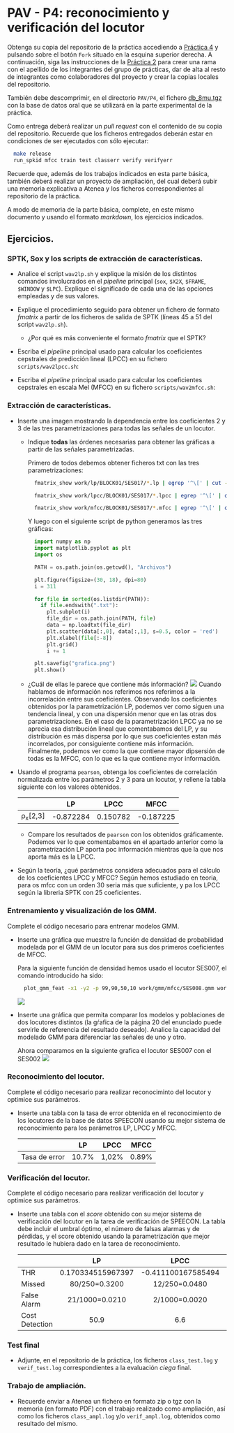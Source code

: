 PAV - P4: reconocimiento y verificación del locutor
===================================================

Obtenga su copia del repositorio de la práctica accediendo a [Práctica 4](https://github.com/albino-pav/P4)
y pulsando sobre el botón `Fork` situado en la esquina superior derecha. A continuación, siga las
instrucciones de la [Práctica 2](https://github.com/albino-pav/P2) para crear una rama con el apellido de
los integrantes del grupo de prácticas, dar de alta al resto de integrantes como colaboradores del proyecto
y crear la copias locales del repositorio.

También debe descomprimir, en el directorio `PAV/P4`, el fichero [db_8mu.tgz](https://atenea.upc.edu/mod/resource/view.php?id=3654387?forcedownload=1)
con la base de datos oral que se utilizará en la parte experimental de la práctica.

Como entrega deberá realizar un *pull request* con el contenido de su copia del repositorio. Recuerde
que los ficheros entregados deberán estar en condiciones de ser ejecutados con sólo ejecutar:

~~~~~~~~~~~~~~~~~~~~~~~~~~~~~~~~~~~~~~~~~~~~~~~~~~~~~.sh
  make release
  run_spkid mfcc train test classerr verify verifyerr
~~~~~~~~~~~~~~~~~~~~~~~~~~~~~~~~~~~~~~~~~~~~~~~~~~~~~

Recuerde que, además de los trabajos indicados en esta parte básica, también deberá realizar un proyecto
de ampliación, del cual deberá subir una memoria explicativa a Atenea y los ficheros correspondientes al
repositorio de la práctica.

A modo de memoria de la parte básica, complete, en este mismo documento y usando el formato *markdown*, los
ejercicios indicados.

## Ejercicios.

### SPTK, Sox y los scripts de extracción de características.

- Analice el script `wav2lp.sh` y explique la misión de los distintos comandos involucrados en el *pipeline*
  principal (`sox`, `$X2X`, `$FRAME`, `$WINDOW` y `$LPC`). Explique el significado de cada una de las 
  opciones empleadas y de sus valores.

- Explique el procedimiento seguido para obtener un fichero de formato *fmatrix* a partir de los ficheros de
  salida de SPTK (líneas 45 a 51 del script `wav2lp.sh`).

  * ¿Por qué es más conveniente el formato *fmatrix* que el SPTK?

- Escriba el *pipeline* principal usado para calcular los coeficientes cepstrales de predicción lineal
  (LPCC) en su fichero <code>scripts/wav2lpcc.sh</code>:

- Escriba el *pipeline* principal usado para calcular los coeficientes cepstrales en escala Mel (MFCC) en su
  fichero <code>scripts/wav2mfcc.sh</code>:

### Extracción de características.

- Inserte una imagen mostrando la dependencia entre los coeficientes 2 y 3 de las tres parametrizaciones
  para todas las señales de un locutor.
  
  + Indique **todas** las órdenes necesarias para obtener las gráficas a partir de las señales 
    parametrizadas.
    
    Primero de todos debemos obtener ficheros txt con las tres parametrizaciones:
    ```zsh
      fmatrix_show work/lp/BLOCK01/SES017/*.lp | egrep '^\[' | cut -f4,5 > lpC2_3.txt

      fmatrix_show work/lpcc/BLOCK01/SES017/*.lpcc | egrep '^\[' | cut -f4,5 > lpccC2_3.txt

      fmatrix_show work/mfcc/BLOCK01/SES017/*.mfcc | egrep '^\[' | cut -f4,5 > mfccC2_3.txt
    ````
    Y luego con el siguiente script de python generamos las tres gráficas:

    ```python
      import numpy as np
      import matplotlib.pyplot as plt
      import os

      PATH = os.path.join(os.getcwd(), "Archivos")

      plt.figure(figsize=(30, 18), dpi=80)
      i = 311

      for file in sorted(os.listdir(PATH)):                                        
        if file.endswith(".txt"):
          plt.subplot(i)
          file_dir = os.path.join(PATH, file)
          data = np.loadtxt(file_dir)
          plt.scatter(data[:,0], data[:,1], s=0.5, color = 'red')
          plt.xlabel(file[:-8])
          plt.grid()
          i += 1

      plt.savefig("grafica.png") 
      plt.show()
    ```
  + ¿Cuál de ellas le parece que contiene más información?
    ![](python/grafica.png)
    Cuando hablamos de información nos referimos nos referimos a la incorrelación entre sus coeficientes.
    Observando los coeficientes obtenidos por la parametrización LP, podemos ver como siguen una tendencia lineal, y con una dispersión menor que en las otras dos parametrizaciones.
    En el caso de la parametrización LPCC ya no se aprecia esa distribución lineal que comentabamos del LP, y su distribución es más dispersa por lo que sus coeficientes estan más incorrelados, por consiguiente contiene más información.
    Finalmente, podemos ver como la que contiene mayor dipsersión de todas es la MFCC, con lo que es la que contiene myor información.

- Usando el programa <code>pearson</code>, obtenga los coeficientes de correlación normalizada entre los
  parámetros 2 y 3 para un locutor, y rellene la tabla siguiente con los valores obtenidos.

  |                        | LP   | LPCC | MFCC |
  |------------------------|:----:|:----:|:----:|
  | &rho;<sub>x</sub>[2,3] |  -0.872284    |  0.150782    |  -0.187225    |
  
  + Compare los resultados de <code>pearson</code> con los obtenidos gráficamente.
    Podemos ver lo que comentabamos en el apartado anterior como la parametrización LP aporta poc información mientras que la que nos aporta más es la LPCC.
  
- Según la teoría, ¿qué parámetros considera adecuados para el cálculo de los coeficientes LPCC y MFCC?
  Según hemos estudiado en teoria, para os mfcc con un orden 30 seria más que suficiente, y pa los LPCC según la libreria SPTK con 25 coeficientes.

### Entrenamiento y visualización de los GMM.

Complete el código necesario para entrenar modelos GMM.

- Inserte una gráfica que muestre la función de densidad de probabilidad modelada por el GMM de un locutor
  para sus dos primeros coeficientes de MFCC.
  
  Para la siguiente función de densidad hemos usado el locutor SES007, el comando introducido ha sido:
  ```zsh
    plot_gmm_feat -x1 -y2 -p 99,90,50,10 work/gmm/mfcc/SES008.gmm work/mfcc/BLOCK00/SES007/SA007S*
  ```
  ![](img/Figure_1.png)

- Inserte una gráfica que permita comparar los modelos y poblaciones de dos locutores distintos (la gŕafica
  de la página 20 del enunciado puede servirle de referencia del resultado deseado). Analice la capacidad
  del modelado GMM para diferenciar las señales de uno y otro.
  
  Ahora comparamos en la siguiente grafica el locutor SES007 con el SES002
  ![](img/Figure_2.png)

### Reconocimiento del locutor.

Complete el código necesario para realizar reconociminto del locutor y optimice sus parámetros.

- Inserte una tabla con la tasa de error obtenida en el reconocimiento de los locutores de la base de datos
  SPEECON usando su mejor sistema de reconocimiento para los parámetros LP, LPCC y MFCC.

  |                        | LP   | LPCC | MFCC |
  |------------------------|:----:|:----:|:----:|
  | Tasa de error          |   10.7%    |   1,02%   |   0.89%   |

### Verificación del locutor.

Complete el código necesario para realizar verificación del locutor y optimice sus parámetros.

- Inserte una tabla con el *score* obtenido con su mejor sistema de verificación del locutor en la tarea
  de verificación de SPEECON. La tabla debe incluir el umbral óptimo, el número de falsas alarmas y de
  pérdidas, y el score obtenido usando la parametrización que mejor resultado le hubiera dado en la tarea
  de reconocimiento.

  |                        | LP   | LPCC | MFCC |
  |------------------------|:----:|:----:|:----:|
  | THR                    |   0.170334515967397   |   -0.411100167585494   |   -0.0417021399288124   |
  | Missed                 |   80/250=0.3200   |   12/250=0.0480   |   16/250=0.0640   |
  | False Alarm            |   21/1000=0.0210   |   2/1000=0.0020   |   8/1000=0.0080   |
  | Cost Detection         |   50.9   |   6.6   |   13.6   |
 
### Test final

- Adjunte, en el repositorio de la práctica, los ficheros `class_test.log` y `verif_test.log` 
  correspondientes a la evaluación *ciega* final.

### Trabajo de ampliación.

- Recuerde enviar a Atenea un fichero en formato zip o tgz con la memoria (en formato PDF) con el trabajo 
  realizado como ampliación, así como los ficheros `class_ampl.log` y/o `verif_ampl.log`, obtenidos como 
  resultado del mismo.
